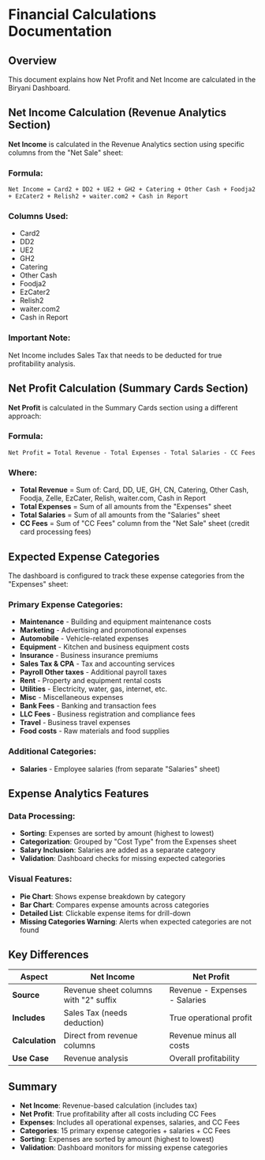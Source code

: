 # Financial Calculations Documentation

## Overview
This document explains how Net Profit and Net Income are calculated in the Biryani Dashboard.

## Net Income Calculation (Revenue Analytics Section)

**Net Income** is calculated in the Revenue Analytics section using specific columns from the "Net Sale" sheet:

### Formula:
```
Net Income = Card2 + DD2 + UE2 + GH2 + Catering + Other Cash + Foodja2 + EzCater2 + Relish2 + waiter.com2 + Cash in Report
```

### Columns Used:
- Card2
- DD2  
- UE2
- GH2
- Catering
- Other Cash
- Foodja2
- EzCater2
- Relish2
- waiter.com2
- Cash in Report

### Important Note:
Net Income includes Sales Tax that needs to be deducted for true profitability analysis.

## Net Profit Calculation (Summary Cards Section)

**Net Profit** is calculated in the Summary Cards section using a different approach:

### Formula:
```
Net Profit = Total Revenue - Total Expenses - Total Salaries - CC Fees
```

### Where:
- **Total Revenue** = Sum of: Card, DD, UE, GH, CN, Catering, Other Cash, Foodja, Zelle, EzCater, Relish, waiter.com, Cash in Report
- **Total Expenses** = Sum of all amounts from the "Expenses" sheet
- **Total Salaries** = Sum of all amounts from the "Salaries" sheet
- **CC Fees** = Sum of "CC Fees" column from the "Net Sale" sheet (credit card processing fees)

## Expected Expense Categories

The dashboard is configured to track these expense categories from the "Expenses" sheet:

### Primary Expense Categories:
- **Maintenance** - Building and equipment maintenance costs
- **Marketing** - Advertising and promotional expenses
- **Automobile** - Vehicle-related expenses
- **Equipment** - Kitchen and business equipment costs
- **Insurance** - Business insurance premiums
- **Sales Tax & CPA** - Tax and accounting services
- **Payroll Other taxes** - Additional payroll taxes
- **Rent** - Property and equipment rental costs
- **Utilities** - Electricity, water, gas, internet, etc.
- **Misc** - Miscellaneous expenses
- **Bank Fees** - Banking and transaction fees
- **LLC Fees** - Business registration and compliance fees
- **Travel** - Business travel expenses
- **Food costs** - Raw materials and food supplies

### Additional Categories:
- **Salaries** - Employee salaries (from separate "Salaries" sheet)

## Expense Analytics Features

### Data Processing:
- **Sorting**: Expenses are sorted by amount (highest to lowest)
- **Categorization**: Grouped by "Cost Type" from the Expenses sheet
- **Salary Inclusion**: Salaries are added as a separate category
- **Validation**: Dashboard checks for missing expected categories

### Visual Features:
- **Pie Chart**: Shows expense breakdown by category
- **Bar Chart**: Compares expense amounts across categories
- **Detailed List**: Clickable expense items for drill-down
- **Missing Categories Warning**: Alerts when expected categories are not found

## Key Differences

| Aspect | Net Income | Net Profit |
|--------|------------|------------|
| **Source** | Revenue sheet columns with "2" suffix | Revenue - Expenses - Salaries |
| **Includes** | Sales Tax (needs deduction) | True operational profit |
| **Calculation** | Direct from revenue columns | Revenue minus all costs |
| **Use Case** | Revenue analysis | Overall profitability |

## Summary

- **Net Income**: Revenue-based calculation (includes tax)
- **Net Profit**: True profitability after all costs including CC Fees
- **Expenses**: Includes all operational expenses, salaries, and CC Fees
- **Categories**: 15 primary expense categories + salaries + CC Fees
- **Sorting**: Expenses are sorted by amount (highest to lowest)
- **Validation**: Dashboard monitors for missing expense categories
